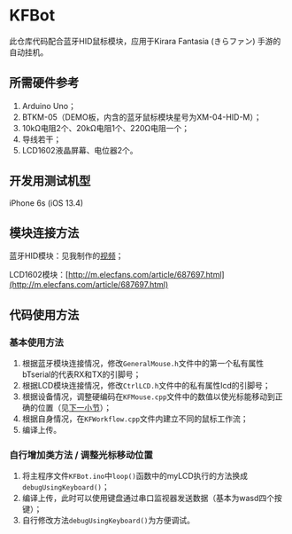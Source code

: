 # KFBot

此仓库代码配合蓝牙HID鼠标模块，应用于Kirara Fantasia (きらファン) 手游的自动挂机。

## 所需硬件参考

1. Arduino Uno；
2. BTKM-05（DEMO板，内含的蓝牙鼠标模块星号为XM-04-HID-M）；
3. 10kΩ电阻2个、20kΩ电阻1个、220Ω电阻一个；
4. 导线若干；
5. LCD1602液晶屏幕、电位器2个。

## 开发用测试机型

iPhone 6s (iOS 13.4)

## 模块连接方法

蓝牙HID模块：见我制作的[视频](https://www.bilibili.com/video/BV1de411s7tc)；

LCD1602模块：[http://m.elecfans.com/article/687697.html](http://m.elecfans.com/article/687697.html)

## 代码使用方法

### 基本使用方法

1. 根据蓝牙模块连接情况，修改`GeneralMouse.h`文件中的第一个私有属性bTserial的代表RX和TX的引脚号；
2. 根据LCD模块连接情况，修改`CtrlLCD.h`文件中的私有属性lcd的引脚号；
3. 根据设备情况，调整硬编码在`KFMouse.cpp`文件中的数值以使光标能移动到正确的位置（见[下一小节](#自行增加类方法--调整光标移动位置)）；
4. 根据自身情况，在`KFWorkflow.cpp`文件内建立不同的鼠标工作流；
5. 编译上传。

### 自行增加类方法 / 调整光标移动位置

1. 将主程序文件`KFBot.ino`中`loop()`函数中的myLCD执行的方法换成`debugUsingKeyboard()`；
2. 编译上传，此时可以使用键盘通过串口监视器发送数据（基本为wasd四个按键）；
3. 自行修改方法`debugUsingKeyboard()`为方便调试。